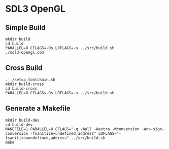 # SDL3 OpenGL
## Simple Build
`mkdir build`  
`cd build`  
`PARALLEL=8 CFLAGS=-Os LDFLAGS=-s ../src/build.sh`  
`./sdl3-opengl.com`  

## Cross Build
`. ./setup_toolchain.sh`  
`mkdir build-cross`  
`cd build-cross`  
`PARALLEL=8 CFLAGS=-Os LDFLAGS=-s ../src/build.sh`  

## Generate a Makefile
`mkdir build-dev`  
`cd build-dev`  
`MAKEFILE=1 PARALLEL=8 CFLAGS="-g -Wall -Wextra -Wconversion -Wno-sign-conversion -fsanitize=undefined,address" LDFLAGS="-fsanitize=undefined,address" ../src/build.sh`  
`make`  
